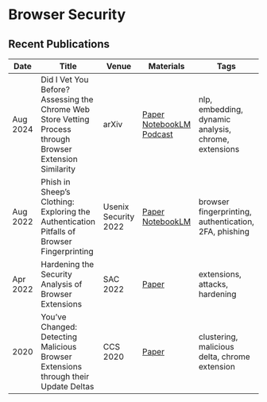 # Browser Security

## Recent Publications
| Date | Title | Venue | Materials | Tags | Code | Summary |
| --- | --- | --- | --- | --- | --- | --- |
| Aug 2024 | Did I Vet You Before? Assessing the Chrome Web Store Vetting Process through Browser Extension Similarity | arXiv | [Paper](https://arxiv.org/pdf/2406.00374) [NotebookLM](https://notebooklm.google.com/notebook/d2e279e2-b78e-406c-97d6-1c4dbe058a62?authuser=1) [Podcast](https://notebooklm.google.com/notebook/d2e279e2-b78e-406c-97d6-1c4dbe058a62/audio)| nlp, embedding, dynamic analysis, chrome, extensions | | |
| Aug 2022 | Phish in Sheep’s Clothing: Exploring the Authentication Pitfalls of Browser Fingerprinting | Usenix Security 2022 | [Paper](https://www.usenix.org/system/files/sec22-lin-xu.pdf) [NotebookLM](https://notebooklm.google.com/notebook/25ebd680-eae2-489b-a0ed-810ed7d006c2?authuser=1)| browser fingerprinting, authentication, 2FA, phishing | | |
| Apr 2022 | Hardening the Security Analysis of Browser Extensions | SAC 2022 | [Paper](https://dl.acm.org/doi/pdf/10.1145/3477314.3507098) | extensions, attacks, hardening | | |
| 2020 | You’ve Changed: Detecting Malicious Browser Extensions through their Update Deltas | CCS 2020 | [Paper](https://www.kapravelos.com/publications/extensiondeltas-CCS20.pdf) | clustering, malicious delta, chrome extension | | |
